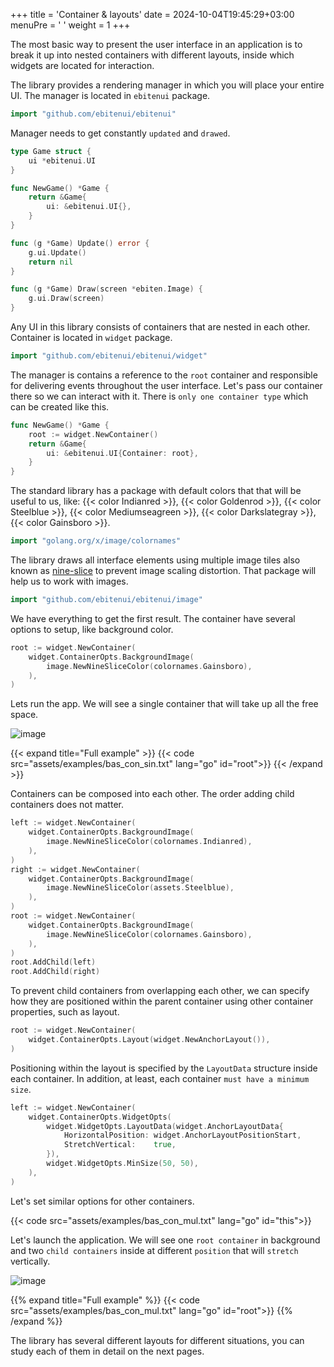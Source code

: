 +++
title = 'Container & layouts'
date = 2024-10-04T19:45:29+03:00
menuPre = '<i class="fa-solid fa-fw fa-sm fa-window-maximize"></i> '
weight = 1
+++

The most basic way to present the user interface in an application is to break it up into nested containers with different layouts, inside which widgets are located for interaction.

<!--more-->

The library provides a rendering manager in 
which you will place your entire UI. The manager is located in `ebitenui` package.
```go
import "github.com/ebitenui/ebitenui"
```

Manager needs to get constantly `updated` and `drawed`.
```go
type Game struct {
	ui *ebitenui.UI
}

func NewGame() *Game {
	return &Game{
		ui: &ebitenui.UI{},
	}
}

func (g *Game) Update() error {
	g.ui.Update()
	return nil
}

func (g *Game) Draw(screen *ebiten.Image) {
	g.ui.Draw(screen)
}
```

Any UI in this library consists of containers that are nested in each other. Container is located in `widget` package.
```go
import "github.com/ebitenui/ebitenui/widget"
```

The manager is contains a reference to the `root` container and responsible for delivering events throughout the user interface.
Let's pass our container there so we can interact with it. There is `only one container type` which can be created like this.
```go
func NewGame() *Game {
    root := widget.NewContainer()
    return &Game{
        ui: &ebitenui.UI{Container: root},
    }
}
```

The standard library has a package with default colors that that will be useful to us, like: {{< color Indianred >}}, {{< color Goldenrod >}}, {{< color Steelblue >}}, {{< color Mediumseagreen >}}, {{< color Darkslategray >}}, {{< color Gainsboro >}}.

```go
import "golang.org/x/image/colornames"
```

The library draws all interface elements using multiple image tiles also known as [nine-slice](https://en.wikipedia.org/wiki/9-slice_scaling) to prevent image scaling distortion. That package will help us to work with images.

```go
import "github.com/ebitenui/ebitenui/image"
```

We have everything to get the first result. The container have several options to setup, like background color.

```go
root := widget.NewContainer(
    widget.ContainerOpts.BackgroundImage(
        image.NewNineSliceColor(colornames.Gainsboro),
    ),
)
```

Lets run the app. We will see a single container that will take up all the free space.

![image](examples/bas_con_sin.png)

{{< expand title="Full example" >}}
{{< code src="assets/examples/bas_con_sin.txt" lang="go" id="root">}}
{{< /expand >}}


Containers can be composed into each other. The order adding child containers does not matter.

```go
left := widget.NewContainer(
	widget.ContainerOpts.BackgroundImage(
		image.NewNineSliceColor(colornames.Indianred),
	),
)
right := widget.NewContainer(
	widget.ContainerOpts.BackgroundImage(
		image.NewNineSliceColor(assets.Steelblue),
	),
)
root := widget.NewContainer(
	widget.ContainerOpts.BackgroundImage(
		image.NewNineSliceColor(colornames.Gainsboro),
	),
)
root.AddChild(left)
root.AddChild(right)
```

To prevent child containers from overlapping each other, we can specify how they are positioned within the parent container using other container properties, such as layout.

```go
root := widget.NewContainer(
    widget.ContainerOpts.Layout(widget.NewAnchorLayout()),
)
```

Positioning within the layout is specified by the `LayoutData` structure inside each container. In addition, at least, each container `must have a minimum size`.

```go
left := widget.NewContainer(
    widget.ContainerOpts.WidgetOpts(
        widget.WidgetOpts.LayoutData(widget.AnchorLayoutData{
            HorizontalPosition: widget.AnchorLayoutPositionStart,
            StretchVertical:    true,
        }),
        widget.WidgetOpts.MinSize(50, 50),
    ),
)
```

Let's set similar options for other containers.

{{< code src="assets/examples/bas_con_mul.txt" lang="go" id="this">}}

Let's launch the application. We will see one `root container` in background and two `child containers` inside at different `position` that will `stretch` vertically.

![image](examples/bas_con_mul.png)


{{% expand title="Full example" %}}
{{< code src="assets/examples/bas_con_mul.txt" lang="go" id="root">}}
{{% /expand %}}

The library has several different layouts for different situations, you can study each of them in detail on the next pages.
